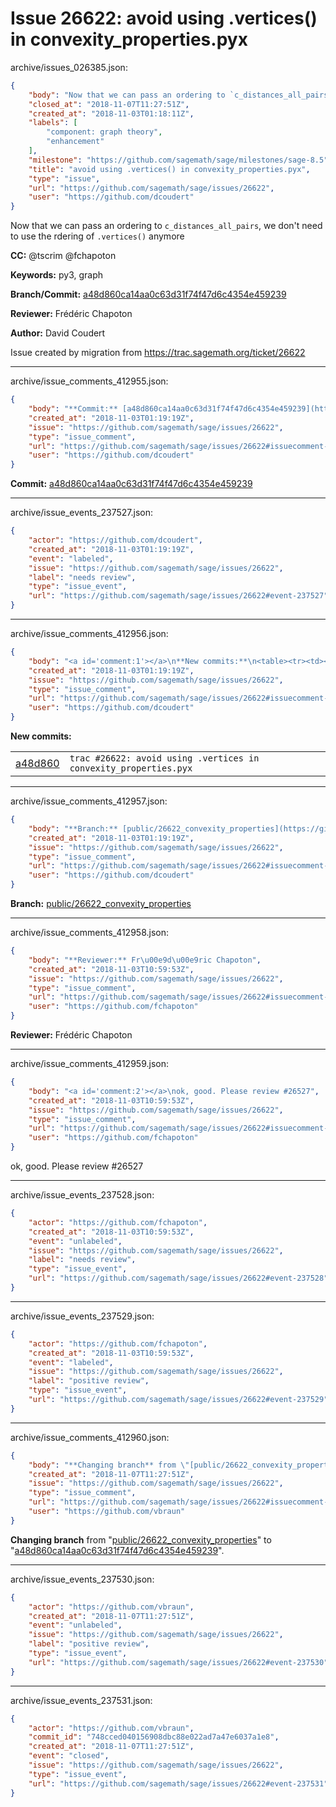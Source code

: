 # Issue 26622: avoid using .vertices() in convexity_properties.pyx

archive/issues_026385.json:
```json
{
    "body": "Now that we can pass an ordering to `c_distances_all_pairs`, we don't need to use the rdering of `.vertices()` anymore\n\n**CC:**  @tscrim @fchapoton\n\n**Keywords:** py3, graph\n\n**Branch/Commit:** [a48d860ca14aa0c63d31f74f47d6c4354e459239](https://github.com/sagemath/sagetrac-mirror/commit/a48d860ca14aa0c63d31f74f47d6c4354e459239)\n\n**Reviewer:** Fr\u00e9d\u00e9ric Chapoton\n\n**Author:** David Coudert\n\nIssue created by migration from https://trac.sagemath.org/ticket/26622\n\n",
    "closed_at": "2018-11-07T11:27:51Z",
    "created_at": "2018-11-03T01:18:11Z",
    "labels": [
        "component: graph theory",
        "enhancement"
    ],
    "milestone": "https://github.com/sagemath/sage/milestones/sage-8.5",
    "title": "avoid using .vertices() in convexity_properties.pyx",
    "type": "issue",
    "url": "https://github.com/sagemath/sage/issues/26622",
    "user": "https://github.com/dcoudert"
}
```
Now that we can pass an ordering to `c_distances_all_pairs`, we don't need to use the rdering of `.vertices()` anymore

**CC:**  @tscrim @fchapoton

**Keywords:** py3, graph

**Branch/Commit:** [a48d860ca14aa0c63d31f74f47d6c4354e459239](https://github.com/sagemath/sagetrac-mirror/commit/a48d860ca14aa0c63d31f74f47d6c4354e459239)

**Reviewer:** Frédéric Chapoton

**Author:** David Coudert

Issue created by migration from https://trac.sagemath.org/ticket/26622





---

archive/issue_comments_412955.json:
```json
{
    "body": "**Commit:** [a48d860ca14aa0c63d31f74f47d6c4354e459239](https://github.com/sagemath/sagetrac-mirror/commit/a48d860ca14aa0c63d31f74f47d6c4354e459239)",
    "created_at": "2018-11-03T01:19:19Z",
    "issue": "https://github.com/sagemath/sage/issues/26622",
    "type": "issue_comment",
    "url": "https://github.com/sagemath/sage/issues/26622#issuecomment-412955",
    "user": "https://github.com/dcoudert"
}
```

**Commit:** [a48d860ca14aa0c63d31f74f47d6c4354e459239](https://github.com/sagemath/sagetrac-mirror/commit/a48d860ca14aa0c63d31f74f47d6c4354e459239)



---

archive/issue_events_237527.json:
```json
{
    "actor": "https://github.com/dcoudert",
    "created_at": "2018-11-03T01:19:19Z",
    "event": "labeled",
    "issue": "https://github.com/sagemath/sage/issues/26622",
    "label": "needs review",
    "type": "issue_event",
    "url": "https://github.com/sagemath/sage/issues/26622#event-237527"
}
```



---

archive/issue_comments_412956.json:
```json
{
    "body": "<a id='comment:1'></a>\n**New commits:**\n<table><tr><td><a href=\"https://github.com/sagemath/sagetrac-mirror/commit/a48d860ca14aa0c63d31f74f47d6c4354e459239\">a48d860</a></td><td><code>trac #26622: avoid using .vertices in convexity_properties.pyx</code></td></tr></table>\n",
    "created_at": "2018-11-03T01:19:19Z",
    "issue": "https://github.com/sagemath/sage/issues/26622",
    "type": "issue_comment",
    "url": "https://github.com/sagemath/sage/issues/26622#issuecomment-412956",
    "user": "https://github.com/dcoudert"
}
```

<a id='comment:1'></a>
**New commits:**
<table><tr><td><a href="https://github.com/sagemath/sagetrac-mirror/commit/a48d860ca14aa0c63d31f74f47d6c4354e459239">a48d860</a></td><td><code>trac #26622: avoid using .vertices in convexity_properties.pyx</code></td></tr></table>




---

archive/issue_comments_412957.json:
```json
{
    "body": "**Branch:** [public/26622_convexity_properties](https://github.com/sagemath/sagetrac-mirror/tree/public/26622_convexity_properties)",
    "created_at": "2018-11-03T01:19:19Z",
    "issue": "https://github.com/sagemath/sage/issues/26622",
    "type": "issue_comment",
    "url": "https://github.com/sagemath/sage/issues/26622#issuecomment-412957",
    "user": "https://github.com/dcoudert"
}
```

**Branch:** [public/26622_convexity_properties](https://github.com/sagemath/sagetrac-mirror/tree/public/26622_convexity_properties)



---

archive/issue_comments_412958.json:
```json
{
    "body": "**Reviewer:** Fr\u00e9d\u00e9ric Chapoton",
    "created_at": "2018-11-03T10:59:53Z",
    "issue": "https://github.com/sagemath/sage/issues/26622",
    "type": "issue_comment",
    "url": "https://github.com/sagemath/sage/issues/26622#issuecomment-412958",
    "user": "https://github.com/fchapoton"
}
```

**Reviewer:** Frédéric Chapoton



---

archive/issue_comments_412959.json:
```json
{
    "body": "<a id='comment:2'></a>\nok, good. Please review #26527",
    "created_at": "2018-11-03T10:59:53Z",
    "issue": "https://github.com/sagemath/sage/issues/26622",
    "type": "issue_comment",
    "url": "https://github.com/sagemath/sage/issues/26622#issuecomment-412959",
    "user": "https://github.com/fchapoton"
}
```

<a id='comment:2'></a>
ok, good. Please review #26527



---

archive/issue_events_237528.json:
```json
{
    "actor": "https://github.com/fchapoton",
    "created_at": "2018-11-03T10:59:53Z",
    "event": "unlabeled",
    "issue": "https://github.com/sagemath/sage/issues/26622",
    "label": "needs review",
    "type": "issue_event",
    "url": "https://github.com/sagemath/sage/issues/26622#event-237528"
}
```



---

archive/issue_events_237529.json:
```json
{
    "actor": "https://github.com/fchapoton",
    "created_at": "2018-11-03T10:59:53Z",
    "event": "labeled",
    "issue": "https://github.com/sagemath/sage/issues/26622",
    "label": "positive review",
    "type": "issue_event",
    "url": "https://github.com/sagemath/sage/issues/26622#event-237529"
}
```



---

archive/issue_comments_412960.json:
```json
{
    "body": "**Changing branch** from \"[public/26622_convexity_properties](https://github.com/sagemath/sagetrac-mirror/tree/public/26622_convexity_properties)\" to \"[a48d860ca14aa0c63d31f74f47d6c4354e459239](https://github.com/sagemath/sagetrac-mirror/commit/a48d860ca14aa0c63d31f74f47d6c4354e459239)\".",
    "created_at": "2018-11-07T11:27:51Z",
    "issue": "https://github.com/sagemath/sage/issues/26622",
    "type": "issue_comment",
    "url": "https://github.com/sagemath/sage/issues/26622#issuecomment-412960",
    "user": "https://github.com/vbraun"
}
```

**Changing branch** from "[public/26622_convexity_properties](https://github.com/sagemath/sagetrac-mirror/tree/public/26622_convexity_properties)" to "[a48d860ca14aa0c63d31f74f47d6c4354e459239](https://github.com/sagemath/sagetrac-mirror/commit/a48d860ca14aa0c63d31f74f47d6c4354e459239)".



---

archive/issue_events_237530.json:
```json
{
    "actor": "https://github.com/vbraun",
    "created_at": "2018-11-07T11:27:51Z",
    "event": "unlabeled",
    "issue": "https://github.com/sagemath/sage/issues/26622",
    "label": "positive review",
    "type": "issue_event",
    "url": "https://github.com/sagemath/sage/issues/26622#event-237530"
}
```



---

archive/issue_events_237531.json:
```json
{
    "actor": "https://github.com/vbraun",
    "commit_id": "748cced040156908dbc88e022ad7a47e6037a1e8",
    "created_at": "2018-11-07T11:27:51Z",
    "event": "closed",
    "issue": "https://github.com/sagemath/sage/issues/26622",
    "type": "issue_event",
    "url": "https://github.com/sagemath/sage/issues/26622#event-237531"
}
```
